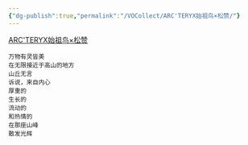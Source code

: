 ```yaml
---
{"dg-publish":true,"permalink":"/VOCollect/ARC'TERYX始祖鸟×松赞/"}
---
```



[ARC'TERYX始祖鸟×松赞](https://www.xinpianchang.com/a12415146)
```
万物有灵皆美
在无限接近于高山的地方
山丘无言
诉说，来自内心
厚重的
生长的
流动的
和热情的
在那座山峰
散发光辉
```